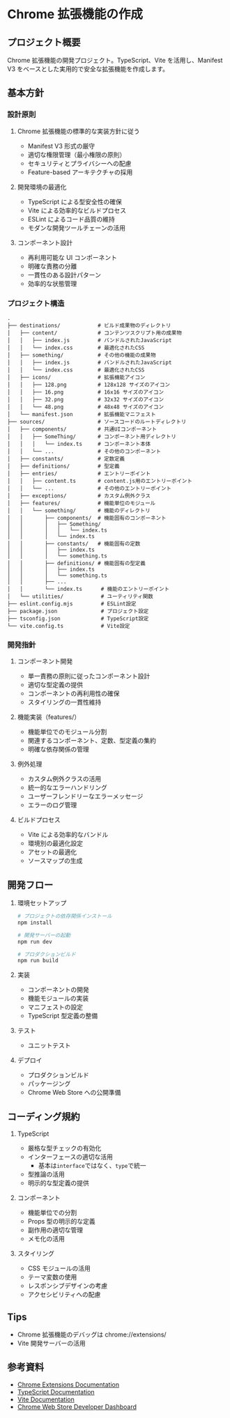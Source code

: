 # Chrome 拡張機能の作成

## プロジェクト概要

Chrome 拡張機能の開発プロジェクト。TypeScript、Vite を活用し、Manifest V3 をベースとした実用的で安全な拡張機能を作成します。

## 基本方針

### 設計原則

1. Chrome 拡張機能の標準的な実装方針に従う

   - Manifest V3 形式の厳守
   - 適切な権限管理（最小権限の原則）
   - セキュリティとプライバシーへの配慮
   - Feature-based アーキテクチャの採用

2. 開発環境の最適化

   - TypeScript による型安全性の確保
   - Vite による効率的なビルドプロセス
   - ESLint によるコード品質の維持
   - モダンな開発ツールチェーンの活用

3. コンポーネント設計
   - 再利用可能な UI コンポーネント
   - 明確な責務の分離
   - 一貫性のある設計パターン
   - 効率的な状態管理

### プロジェクト構造

```
.
├── destinations/            # ビルド成果物のディレクトリ
│   ├── content/             # コンテンツスクリプト用の成果物
│   │   ├── index.js         # バンドルされたJavaScript
│   │   └── index.css        # 最適化されたCSS
│   ├── something/           # その他の機能の成果物
│   │   ├── index.js         # バンドルされたJavaScript
│   │   └── index.css        # 最適化されたCSS
│   ├── icons/               # 拡張機能アイコン
│   │   ├── 128.png          # 128x128 サイズのアイコン
│   │   ├── 16.png           # 16x16 サイズのアイコン
│   │   ├── 32.png           # 32x32 サイズのアイコン
│   │   └── 48.png           # 48x48 サイズのアイコン
│   └── manifest.json        # 拡張機能マニフェスト
├── sources/                 # ソースコードのルートディレクトリ
│   ├── components/          # 共通UIコンポーネント
│   │   ├── SomeThing/       # コンポーネント用ディレクトリ
│   │   │   └── index.ts     # コンポーネント本体
│   │   └── ...              # その他のコンポーネント
│   ├── constants/           # 定数定義
│   ├── definitions/         # 型定義
│   ├── entries/             # エントリーポイント
│   │   ├── content.ts       # content.js用のエントリーポイント
│   │   └── ...              # その他のエントリーポイント
│   ├── exceptions/          # カスタム例外クラス
│   ├── features/            # 機能単位のモジュール
│   │   └── something/       # 機能のディレクトリ
│   │       ├── components/  # 機能固有のコンポーネント
│   │       │   ├── Something/
│   │       │   │   └── index.ts
│   │       │   └── index.ts
│   │       ├── constants/   # 機能固有の定数
│   │       │   ├── index.ts
│   │       │   └── something.ts
│   │       ├── definitions/ # 機能固有の型定義
│   │       │   ├── index.ts
│   │       │   └── something.ts
│   │       ├── ...
│   │       └── index.ts      # 機能のエントリーポイント
│   └── utilities/            # ユーティリティ関数
├── eslint.config.mjs         # ESLint設定
├── package.json              # プロジェクト設定
├── tsconfig.json             # TypeScript設定
└── vite.config.ts            # Vite設定

```

### 開発指針

1. コンポーネント開発

   - 単一責務の原則に従ったコンポーネント設計
   - 適切な型定義の提供
   - コンポーネントの再利用性の確保
   - スタイリングの一貫性維持

2. 機能実装（features/）

   - 機能単位でのモジュール分割
   - 関連するコンポーネント、定数、型定義の集約
   - 明確な依存関係の管理

3. 例外処理

   - カスタム例外クラスの活用
   - 統一的なエラーハンドリング
   - ユーザーフレンドリーなエラーメッセージ
   - エラーのログ管理

4. ビルドプロセス
   - Vite による効率的なバンドル
   - 環境別の最適化設定
   - アセットの最適化
   - ソースマップの生成

## 開発フロー

1. 環境セットアップ

   ```bash
   # プロジェクトの依存関係インストール
   npm install

   # 開発サーバーの起動
   npm run dev

   # プロダクションビルド
   npm run build
   ```

2. 実装

   - コンポーネントの開発
   - 機能モジュールの実装
   - マニフェストの設定
   - TypeScript 型定義の整備

3. テスト

   - ユニットテスト

4. デプロイ
   - プロダクションビルド
   - パッケージング
   - Chrome Web Store への公開準備

## コーディング規約

1. TypeScript

   - 厳格な型チェックの有効化
   - インターフェースの適切な活用
     - 基本は`interface`ではなく、`type`で統一
   - 型推論の活用
   - 明示的な型定義の提供

2. コンポーネント

   - 機能単位での分割
   - Props 型の明示的な定義
   - 副作用の適切な管理
   - メモ化の活用

3. スタイリング
   - CSS モジュールの活用
   - テーマ変数の使用
   - レスポンシブデザインの考慮
   - アクセシビリティへの配慮

## Tips

- Chrome 拡張機能のデバッグは chrome://extensions/
- Vite 開発サーバーの活用

## 参考資料

- [Chrome Extensions Documentation](https://developer.chrome.com/docs/extensions/)
- [TypeScript Documentation](https://www.typescriptlang.org/docs/)
- [Vite Documentation](https://vitejs.dev/guide/)
- [Chrome Web Store Developer Dashboard](https://chrome.google.com/webstore/devconsole/)
